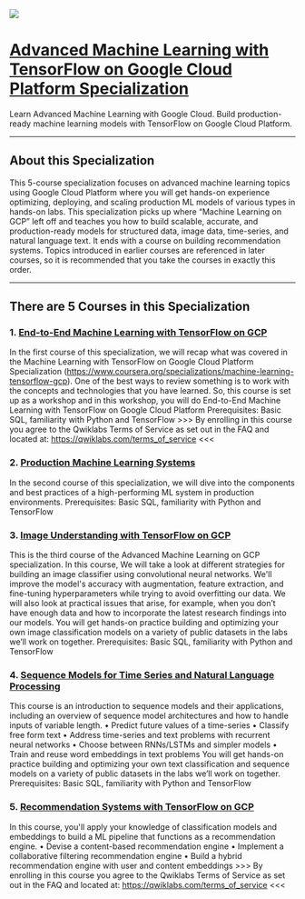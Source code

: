 ![](https://raw.githubusercontent.com/dimitreOliveira/MachineLearning/master/Courses/Advanced%20Machine%20Learning%20with%20TensorFlow%20on%20Google%20Cloud%20Platform/Advanced%20Machine%20Learning%20with%20TensorFlow%20on%20Google%20Cloud%20Platform.jpg)
# [Advanced Machine Learning with TensorFlow on Google Cloud Platform Specialization](https://www.coursera.org/specializations/advanced-machine-learning-tensorflow-gcp)
Learn Advanced Machine Learning with Google Cloud. Build production-ready machine learning models with TensorFlow on Google Cloud Platform.

---

## About this Specialization
This 5-course specialization focuses on advanced machine learning topics using Google Cloud Platform where you will get hands-on experience optimizing, deploying, and scaling production ML models of various types in hands-on labs. This specialization picks up where “Machine Learning on GCP” left off and teaches you how to build scalable, accurate, and production-ready models for structured data, image data, time-series, and natural language text. It ends with a course on building recommendation systems. Topics introduced in earlier courses are referenced in later courses, so it is recommended that you take the courses in exactly this order.

---

## There are 5 Courses in this Specialization

### 1. [End-to-End Machine Learning with TensorFlow on GCP](https://www.coursera.org/learn/end-to-end-ml-tensorflow-gcp?specialization=advanced-machine-learning-tensorflow-gcp)
In the first course of this specialization, we will recap what was covered in the Machine Learning with TensorFlow on Google Cloud Platform Specialization (https://www.coursera.org/specializations/machine-learning-tensorflow-gcp). One of the best ways to review something is to work with the concepts and technologies that you have learned. So, this course is set up as a workshop and in this workshop, you will do End-to-End Machine Learning with TensorFlow on Google Cloud Platform Prerequisites: Basic SQL, familiarity with Python and TensorFlow >>> By enrolling in this course you agree to the Qwiklabs Terms of Service as set out in the FAQ and located at: https://qwiklabs.com/terms_of_service <<<

### 2. [Production Machine Learning Systems](https://www.coursera.org/learn/gcp-production-ml-systems?specialization=advanced-machine-learning-tensorflow-gcp)
In the second course of this specialization, we will dive into the components and best practices of a high-performing ML system in production environments. Prerequisites: Basic
SQL, familiarity with Python and TensorFlow

### 3. [Image Understanding with TensorFlow on GCP](https://www.coursera.org/learn/image-understanding-tensorflow-gcp?specialization=advanced-machine-learning-tensorflow-gcp)
This is the third course of the Advanced Machine Learning on GCP specialization. In this course, We will take a look at different strategies for building an image classifier using convolutional neural networks. We'll improve the model's accuracy with augmentation, feature extraction, and fine-tuning hyperparameters while trying to avoid overfitting our data. We will also look at practical issues that arise, for example, when you don’t have enough data and how to incorporate the latest research findings into our models. You will get hands-on practice building and optimizing your own image classification models on a variety of public datasets in the labs we’ll work on together. Prerequisites: Basic SQL, familiarity with Python and TensorFlow 

### 4. [Sequence Models for Time Series and Natural Language Processing](https://www.coursera.org/learn/sequence-models-tensorflow-gcp?specialization=advanced-machine-learning-tensorflow-gcp)
This course is an introduction to sequence models and their applications, including an overview of sequence model architectures and how to handle inputs of variable length. • Predict future values of a time-series • Classify free form text • Address time-series and text problems with recurrent neural networks • Choose between RNNs/LSTMs and simpler models • Train and reuse word embeddings in text problems You will get hands-on practice building and optimizing your own text classification and sequence models on a variety of public datasets in the labs we’ll work on together. Prerequisites: Basic SQL, familiarity with Python and TensorFlow

### 5. [Recommendation Systems with TensorFlow on GCP](https://www.coursera.org/learn/recommendation-models-gcp)
In this course, you'll apply your knowledge of classification models and embeddings to build a ML pipeline that functions as a recommendation engine. • Devise a content-based recommendation engine • Implement a collaborative filtering recommendation engine • Build a hybrid recommendation engine with user and content embeddings >>> By enrolling in this course you agree to the Qwiklabs Terms of Service as set out in the FAQ and located at: https://qwiklabs.com/terms_of_service <<<